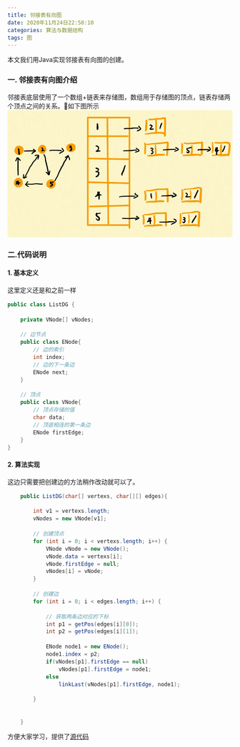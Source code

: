 ```yaml
---
title: 邻接表有向图
date: 2020年11月24日22:58:10
categories: 算法与数据结构
tags: 图
---
```


本文我们用Java实现邻接表有向图的创建。

### 一. 邻接表有向图介绍

邻接表底层使用了一个数组+链表来存储图，数组用于存储图的顶点，链表存储两个顶点之间的关系。如下图所示
![title](https://raw.githubusercontent.com/Demo233/images/main/gitnote/2020/11/24/1606232557656-1606232615882.jpg)

### 二.代码说明

#### 1. 基本定义

这里定义还是和之前一样

```java
public class ListDG {

    private VNode[] vNodes;

    // 边节点
    public class ENode{
        // 边的索引
        int index;
        // 边的下一条边
        ENode next;
    }

    // 顶点
    public class VNode{
        // 顶点存储的值
        char data;
        // 顶底相连的第一条边
        ENode firstEdge;
    }
}
```

#### 2. 算法实现

这边只需要把创建边的方法稍作改动就可以了。

```java
    public ListDG(char[] vertexs, char[][] edges){

        int v1 = vertexs.length;
        vNodes = new VNode[v1];

        // 创建顶点
        for (int i = 0; i < vertexs.length; i++) {
            VNode vNode = new VNode();
            vNode.data = vertexs[i];
            vNode.firstEdge = null;
            vNodes[i] = vNode;
        }

        // 创建边
        for (int i = 0; i < edges.length; i++) {

            // 获取两条边对应的下标
            int p1 = getPos(edges[i][0]);
            int p2 = getPos(edges[i][1]);

            ENode node1 = new ENode();
            node1.index = p2;
            if(vNodes[p1].firstEdge == null)
                vNodes[p1].firstEdge = node1;
            else
                linkLast(vNodes[p1].firstEdge, node1);

        }


    }
```

方便大家学习，提供了[源代码](https://github.com/Demo233/algorithm/blob/master/src/main/java/com/paic/graph/DG.java)





